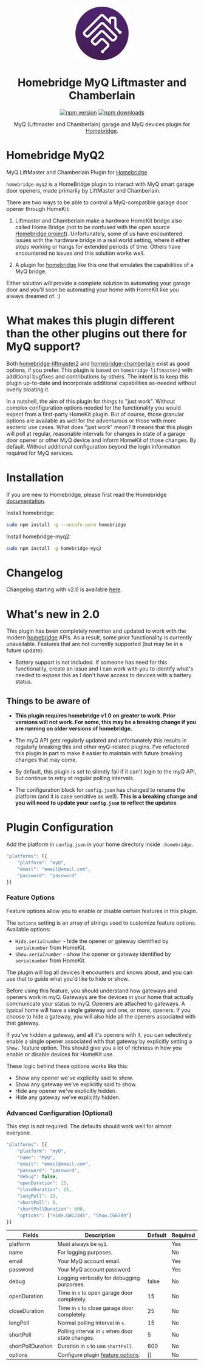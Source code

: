 <span align="center">

<a href="https://github.com/homebridge/verified/blob/master/verified-plugins.json"><img alt="homebridge-verified" src="https://github.com/homebridge/branding/blob/master/logos/homebridge-color-round.svg?sanitize=true" width="140px"></a>

# Homebridge MyQ Liftmaster and Chamberlain

<a href="https://www.npmjs.com/package/homebridge-myq2"><img title="npm version" src="https://badgen.net/npm/v/homebridge-myq2" ></a>
<a href="https://www.npmjs.com/package/homebridge-myq2"><img title="npm downloads" src="https://badgen.net/npm/dt/homebridge-myq2" ></a>

<p>MyQ (Liftmaster and Chamberlain) garage and MyQ devices plugin for <a href="https://homebridge.io">Homebridge</a>.</p>

</span>

# Homebridge MyQ2
MyQ LiftMaster and Chamberlain Plugin for [Homebridge](https://homebridge.io)

`homebridge-myq2` is a HomeBridge plugin to interact with MyQ smart garage door openers, made primarily by LiftMaster and Chamberlain.

There are two ways to be able to control a MyQ-compatible garage door opener through HomeKit:

1. Liftmaster and Chamberlain make a hardware HomeKit bridge also called Home Bridge (not to be confused with the open source [Homebridge project](https://homebridge.io)).
Unfortunately, some of us have encountered issues with the hardware bridge in a real world setting, where it either stops working or hangs for extended periods of time.
Others have encountered no issues and this solution works well.

2. A plugin for [homebridge](https://homebridge.io) like this one that emulates the capabilities of a MyQ bridge.

Either solution will provide a complete solution to automating your garage door and you'll soon be automating your home with HomeKit like you always dreamed of. :)

# What makes this plugin different than the other plugins out there for MyQ support?
Both [homebridge-liftmaster2](https://github.com/luisiam/homebridge-liftmaster2) and [homebridge-chamberlain](https://github.com/caseywebdev/homebridge-chamberlain) exist as good
options, if you prefer. This plugin is based on `homebridge-liftmaster2` with additional bugfixes and contributions by others. The intent is to keep this plugin up-to-date and
incorporate additional capabilities as-needed without overly bloating it.

In a nutshell, the aim of this plugin for things to "just work". Without complex configuration options needed for the functionality you would expect from a first-party HomeKit plugin. But
of course, those granular options are available as well for the adventurous or those with more esoteric use cases. What does "just work" mean? It means that this plugin will poll at regular,
reasonable intervals for changes in state of a garage door opener or other MyQ device and inform HomeKit of those changes. By default. Without additional configuration beyond the login
information required for MyQ services.

# Installation
If you are new to Homebridge, please first read the Homebridge [documentation](https://homebridge.io).

Install homebridge:
```sh
sudo npm install -g --unsafe-perm homebridge
```
Install homebridge-myq2:
```sh
sudo npm install -g homebridge-myq2
```

# Changelog
Changelog starting with v2.0 is available [here](https://github.com/hjdhjd/homebridge-myq2/edit/master/CHANGELOG.md).

# What's new in 2.0
This plugin has been completely rewritten and updated to work with the modern [homebridge](https://homebridge.io) APIs. As a result, some prior functionality is currently unavailable.
Features that are not currently supported (but may be in a future update):

- Battery support is not included. If someone has need for this functionality, create an issue and I can work with you to identify what's needed to expose this as I don't have access to devices with a battery status.

## Things to be aware of
- **This plugin requires homebridge v1.0 on greater to work. Prior versions will not work. For some, this may be a breaking change if you are running on older versions of homebridge.**
- The myQ API gets regularly updated and unfortunately this results in regularly breaking this and other myQ-related plugins. I've refactored this plugin in part to make it easier to maintain with future breaking changes that may come.

- By default, this plugin is set to silently fail if it can't login to the myQ API, but continue to retry at regular polling intervals.

- The configuration block for `config.json` has changed to rename the platform (and it is case sensitive as well). **This is a breaking change and you will need to update your `config.json` to reflect the updates**.

# Plugin Configuration
Add the platform in `config.json` in your home directory inside `.homebridge`.

```js
"platforms": [{
    "platform": "myQ",
    "email": "email@email.com",
    "password": "password"
}]
```

### Feature Options
Feature options allow you to enable or disable certain features in this plugin.

The `options` setting is an array of strings used to customize feature options. Available options:

* <CODE>Hide.<i>serialnumber</I></CODE> - hide the opener or gateway identified by `serialnumber` from HomeKit.
* <CODE>Show.<i>serialnumber</I></CODE> - show the opener or gateway identified by `serialnumber` from HomeKit.
    
The plugin will log all devices it encounters and knows about, and you can use that to guide what you'd like to hide or show.

Before using this feature, you should understand how gateways and openers work in myQ. Gateways are the devices in your home that actually communicate your status to myQ. Openers are attached to gateways. A typical home will have a single gateway and one, or more, openers. If you choose to hide a gateway, you will also hide all the openers associated with that gateway.

If you've hidden a gateway, and all it's openers with it, you can selectively enable a single opener associated with that gateway by explicitly setting a `Show.` feature option. This should give you a lot of richness in how you enable or disable devices for HomeKit use.

These logic behind these options works like this:

* Show any opener we've explicitly said to show.
* Show any gateway we've explicitly said to show.
* Hide any opener we've explicitly hidden.
* Hide any gateway we've explicitly hidden.

### Advanced Configuration (Optional)
This step is not required. The defaults should work well for almost everyone.
```js
"platforms": [{
    "platform": "myQ",
    "name": "MyQ",
    "email": "email@email.com",
    "password": "password",
    "debug": false,
    "openDuration": 15,
    "closeDuration": 25,
    "longPoll": 15,
    "shortPoll": 5,
    "shortPollDuration": 600,
    "options": ["Hide.GW12345", "Show.CG6789"]
}]

```

| Fields            | Description                                      | Default | Required |
|-------------------|--------------------------------------------------|---------|----------|
| platform          | Must always be `myQ`.                            |         | Yes      |
| name              | For logging purposes.                            |         | No       |
| email             | Your MyQ account email.                          |         | Yes      |
| password          | Your MyQ account password.                       |         | Yes      |
| debug             | Logging verbosity for debugging purporses.       | false   | No       |
| openDuration      | Time in `s` to open garage door completely.      | 15      | No       |
| closeDuration     | Time in `s` to close garage door completely.     | 25      | No       |
| longPoll          | Normal polling interval in `s`.                  | 15      | No       |
| shortPoll         | Polling interval in `s` when door state changes. | 5       | No       |
| shortPollDuration | Duration in `s` to use `shortPoll`.              | 600     | No       |
| options           | Configure plugin [feature options](#feature-options). | []      | No       |
